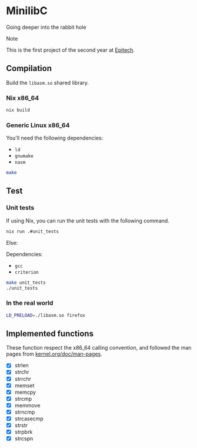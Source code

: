 # MinilibC

Going deeper into the rabbit hole

> [!NOTE]
> This is the first project of the second year at
> [Epitech](https://www.epitech.eu/).


## Compilation

Build the `libasm.so` shared library.

### Nix x86_64

```sh
nix build
```

### Generic Linux x86_64

You'll need the following dependencies:
- `ld`
- `gnumake`
- `nasm`

```sh
make
```


## Test

### Unit tests

If using Nix, you can run the unit tests with the following command.
```sh
nix run .#unit_tests
```

Else:

Dependencies:
- `gcc`
- `criterion`

```sh
make unit_tests
./unit_tests
```

### In the real world 
```sh
LD_PRELOAD=./libasm.so firefox
```


## Implemented functions

These function respect the x86_64 calling convention, and followed the man
pages from [kernel.org/doc/man-pages](https://www.kernel.org/doc/man-pages).

- [X] strlen
- [X] strchr
- [X] strrchr
- [X] memset
- [X] memcpy
- [X] strcmp
- [X] memmove
- [X] strncmp
- [X] strcasecmp
- [X] strstr
- [X] strpbrk
- [X] strcspn
